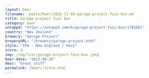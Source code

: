 ```yaml
---
layout: beer
filename: _posts/beer/2016-11-09-garage-project-fuzz-box.md
title: Garage project fuzz box
category: beer
untappd: "https://untappd.com/b/garage-project-fuzz-box/1781861"
country: "New Zealand"
brewery: "Garage Project"
breweryURL: "/brewery/garage-project.html"
style: "IPA - New England / Hazy"
score: 8
img: /img/list/garage-project-fuzz-box.jpeg
beer-date: "2023-08-26"
desc: "Great stuff"
permalink: /beer/:title.html
---
```

